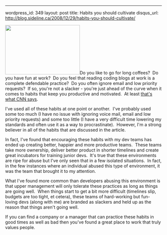 --- 
wordpress_id: 349
layout: post
title: Habits you should cultivate
disqus_url: http://blog.sideline.ca/2008/12/29/habits-you-should-cultivate/

<img class="left" title="Relaxing at work" src="http://farm4.static.flickr.com/3122/2578512639_5820af115b_m.jpg" alt="" width="240" height="159" />Do you like to go for long coffees?  Do you have fun at work?  Do you feel that reading coding blogs at work is a complete defendable practice?  Do you often ignore email and low priority requests?  If so, you're not a slacker - you're just ahead of the curve when it comes to habits that keep you productive and motivated.  At least <a href="http://www.cnn.com/2008/LIVING/worklife/12/22/cb.7.surprising.work.habits/index.html">that's what CNN says</a>.

I've used all of these habits at one point or another.  I've probably used some too much (I have no issue with ignoring voice mail, email and low priority requests) and some too little (I have a very difficult time lowering my standards and often use it as a way to procrastinate).  However, I'm a strong believer in all of the habits that are discussed in the article.

In fact, I've found that encouraging these habits with my dev teams has ended up creating better, happier and more productive teams.  These teams take more ownership, deliver better product in shorter timelines and create great incubators for training junior devs.  It's true that these environments are ripe for abuse but I've only seen that in a few isolated situations.  In fact, in the few instances where an individual abused this type of environment, it was the team that brought it to my attention.

What I've found more common than developers abusing this environment is that upper management will only tolerate these practices as long as things are going well.  When things start to get a bit more difficult (timelines slip, budgets are too tight, et cetera), these teams of hard-working but fun-loving devs (along with me) are branded as slackers and held up as the reason that things aren't going well.

If you can find a company or a manager that can practice these habits in good times as well as bad then you've found a great place to work that truly values people.
